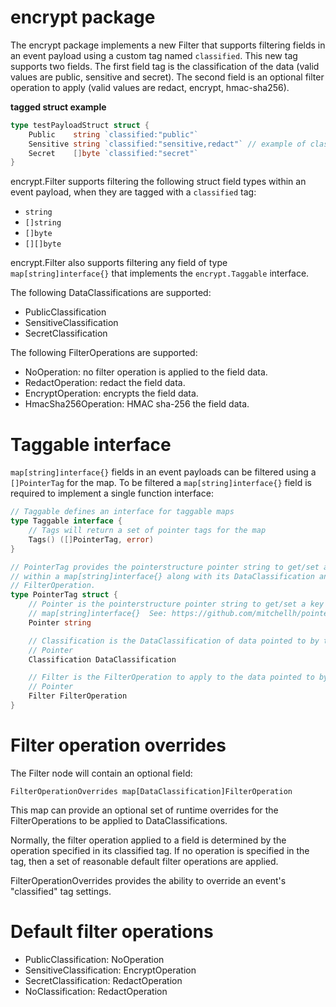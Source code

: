 # encrypt package

The encrypt package implements a new Filter that supports filtering fields in an
event payload using a custom tag named `classified`.  This new tag supports two
fields. The first field tag is the classification of the data (valid values are
public, sensitive and secret).  The second field is an optional filter operation
to apply (valid values are redact, encrypt, hmac-sha256).

**tagged struct example**
```go
type testPayloadStruct struct {
    Public    string `classified:"public"`
    Sensitive string `classified:"sensitive,redact"` // example of classification,operation
    Secret    []byte `classified:"secret"`
}

```

encrypt.Filter supports filtering the following struct field types within an
event payload, when they are tagged with a `classified` tag:
* `string`
* `[]string`
* `[]byte`
* `[][]byte`

encrypt.Filter also supports filtering any field of type `map[string]interface{}` that implements the
`encrypt.Taggable` interface. 

The following DataClassifications are supported:
* PublicClassification
* SensitiveClassification
* SecretClassification

The following FilterOperations are supported:
* NoOperation: no filter operation is applied to the field data.
* RedactOperation: redact the field data. 
* EncryptOperation: encrypts the field data.
* HmacSha256Operation: HMAC sha-256 the field data.



# Taggable interface
`map[string]interface{}` fields in an event payloads can be filtered using a
`[]PointerTag` for the map. To be filtered a `map[string]interface{}` field is
required to implement a single function interface:
```go
// Taggable defines an interface for taggable maps
type Taggable interface {
	// Tags will return a set of pointer tags for the map
	Tags() ([]PointerTag, error)
}

// PointerTag provides the pointerstructure pointer string to get/set a key
// within a map[string]interface{} along with its DataClassification and
// FilterOperation.
type PointerTag struct {
	// Pointer is the pointerstructure pointer string to get/set a key within a
	// map[string]interface{}  See: https://github.com/mitchellh/pointerstructure
	Pointer string

	// Classification is the DataClassification of data pointed to by the
	// Pointer
	Classification DataClassification

	// Filter is the FilterOperation to apply to the data pointed to by the
	// Pointer
	Filter FilterOperation
}
``` 

# Filter operation overrides

The Filter node will contain an optional field:

`FilterOperationOverrides map[DataClassification]FilterOperation`

This map can provide an optional set of runtime overrides for the FilterOperations to be applied to DataClassifications.

Normally, the filter operation applied to a field is determined by the operation
specified in its classified tag. If no operation is specified in the tag, then a
set of reasonable default filter operations are applied. 

FilterOperationOverrides provides the ability to override an event's "classified" tag settings.


# Default filter operations
* PublicClassification: NoOperation
* SensitiveClassification: EncryptOperation
* SecretClassification: RedactOperation
* NoClassification: RedactOperation